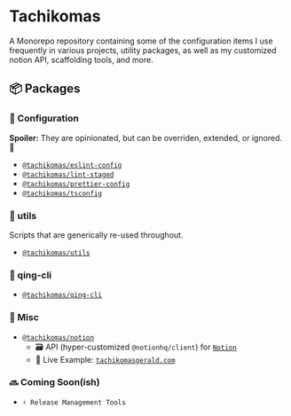 # Tachikomas

A Monorepo repository containing some of the configuration items I use frequently in various projects, utility packages, as well as my customized notion API, scaffolding tools, and more.

## 📦️ Packages

### 🔧 Configuration

**Spoiler:** They are opinionated, but can be overriden, extended, or ignored. 🙈

- [`@tachikomas/eslint-config`](https://github.com/Mintnoii/tachikoma/packages/tree/main/config/eslint-config)
- [`@tachikomas/lint-staged`](https://github.com/Mintnoii/tachikoma/packages/tree/main/config/lint-staged)
- [`@tachikomas/prettier-config`](https://github.com/Mintnoii/tachikoma/packages/tree/main/config/prettier-config)
- [`@tachikomas/tsconfig`](https://github.com/Mintnoii/tachikoma/packages/tree/main/config/tsconfig)

### 🧰️ utils

Scripts that are generically re-used throughout.

- [`@tachikomas/utils`](https://github.com/Mintnoii/tachikoma/packages/tree/main/packages/utils)

### 🔮 qing-cli

- [`@tachikomas/qing-cli`](https://github.com/Mintnoii/tachikoma/packages/tree/main/packages/qing-cli)

### 🎲 Misc

- [`@tachikomas/notion`](https://github.com/Mintnoii/tachikoma/packages/tree/main/packages/notion)
  - 🗃️ API (hyper-customized `@notionhq/client`) for [`Notion`](https://www.notion.so)
  - 🚀️ Live Example: [`tachikomasgerald.com`](https://tachikomasgerald.com)

### 🔜 Coming Soon(ish)

- `⚡ Release Management Tools`
